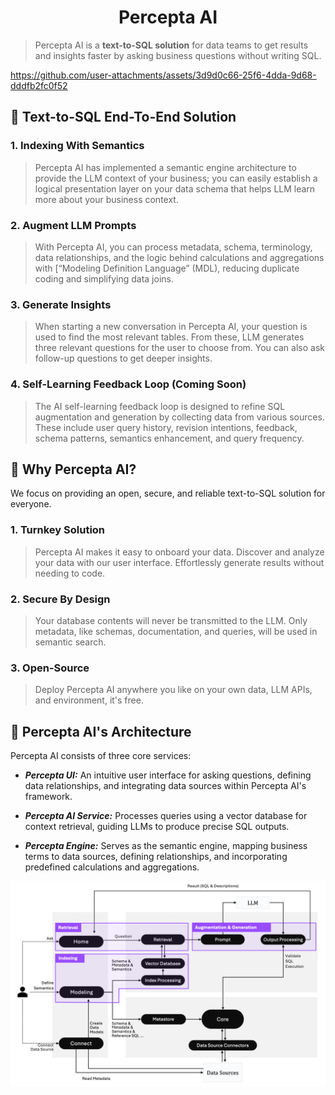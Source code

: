 <p align="center">
  <a>
    <h1 align="center">Percepta AI</h1>
  </a>
</p>

> Percepta AI is a **text-to-SQL solution** for data teams to get results and insights faster by asking business questions without writing SQL.


https://github.com/user-attachments/assets/3d9d0c66-25f6-4dda-9d68-dddfb2fc0f52


## 👊 Text-to-SQL End-To-End Solution

### 1. Indexing With Semantics

> Percepta AI has implemented a semantic engine architecture to provide the LLM context of your business; you can easily establish a logical presentation layer on your data schema that helps LLM learn more about your business context.

### 2. Augment LLM Prompts

> With Percepta AI, you can process metadata, schema, terminology, data relationships, and the logic behind calculations and aggregations with [“Modeling Definition Language” (MDL), reducing duplicate coding and simplifying data joins.

### 3. Generate Insights

> When starting a new conversation in Percepta AI, your question is used to find the most relevant tables. From these, LLM generates three relevant questions for the user to choose from. You can also ask follow-up questions to get deeper insights.

### 4. Self-Learning Feedback Loop (Coming Soon)

> The AI self-learning feedback loop is designed to refine SQL augmentation and generation by collecting data from various sources. These include user query history, revision intentions, feedback, schema patterns, semantics enhancement, and query frequency.

## 🤔 Why Percepta AI?

We focus on providing an open, secure, and reliable text-to-SQL solution for everyone.

### 1. Turnkey Solution

> Percepta AI makes it easy to onboard your data. Discover and analyze your data with our user interface. Effortlessly generate results without needing to code.

### 2. Secure By Design

> Your database contents will never be transmitted to the LLM. Only metadata, like schemas, documentation, and queries, will be used in semantic search.

### 3. Open-Source

> Deploy Percepta AI anywhere you like on your own data, LLM APIs, and environment, it's free.

## 🤖 Percepta AI's Architecture

Percepta AI consists of three core services:

- ***Percepta UI:*** An intuitive user interface for asking questions, defining data relationships, and integrating data sources within Percepta AI's framework.

- ***Percepta AI Service:*** Processes queries using a vector database for context retrieval, guiding LLMs to produce precise SQL outputs.

- ***Percepta Engine:*** Serves as the semantic engine, mapping business terms to data sources, defining relationships, and incorporating predefined calculations and aggregations.

![percepta_works](percepta.png)
